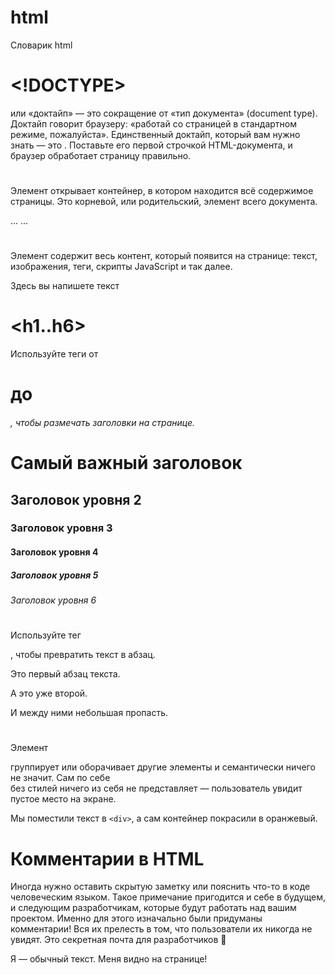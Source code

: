 # html
Словарик html
# <!DOCTYPE>

<!DOCTYPE> или «доктайп» — это сокращение от «тип документа» (document type). Доктайп говорит браузеру: «работай со страницей в стандартном режиме, пожалуйста». Единственный доктайп, который вам нужно знать — это <!DOCTYPE html>. Поставьте его первой строчкой HTML-документа, и браузер обработает страницу правильно.

<!DOCTYPE html>
<html lang="ru">
  <head>
    <meta charset="UTF-8">
    <meta name="viewport" content="width=device-width,initial-scale=1">
    <title>Дока</title>
    <link rel="stylesheet" href="/assets/styles/main.css">
  </head>
</html>

# <html>
Элемент <html> открывает контейнер, в котором находится всё содержимое страницы. Это корневой, или родительский, элемент всего документа.

<!DOCTYPE html>
<html>
  <head>
    ...
  </head>
  <body>
    ...
  </body>
</html>

# <title>

Тег <title> прописывается в контейнере <head> и может содержать только текст. На странице может быть только один элемент <title>.

<head>
  <title>Заголовок твоей страницы</title>
</head>

# <body>

Элемент <body> содержит весь контент, который появится на странице: текст, изображения, теги, скрипты JavaScript и так далее.

<!DOCTYPE html>
<html lang="ru">
  <head>
    <title>Название документа</title>
  </head>
  <body>
    <p>Здесь вы напишете текст</p>
  </body>
</html>

# <h1..h6>

Используйте теги от <h1> до <h6>, чтобы размечать заголовки на странице.

<h1>Самый важный заголовок</h1>
<h2>Заголовок уровня 2</h2>
<h3>Заголовок уровня 3</h3>
<h4>Заголовок уровня 4</h4>
<h5>Заголовок уровня 5</h5>
<h6>Заголовок уровня 6</h6>

# <p>

Используйте тег <p>, чтобы превратить текст в абзац.

<p>Это первый абзац текста.</p>
<p>А это уже второй.</p>
<p>И между ними небольшая пропасть.</p>

# <div>

Элемент <div> группирует или оборачивает другие элементы и семантически ничего не значит. Сам по себе <div> без стилей ничего из себя не представляет — пользователь увидит пустое место на экране.

<div class="container">
  <p>
    Мы поместили текст в <code>&lt;div&gt;</code>,
    а сам контейнер покрасили в оранжевый.
  </p>
</div>

# Комментарии в HTML

Иногда нужно оставить скрытую заметку или пояснить что-то в коде человеческим языком. Такое примечание пригодится и себе в будущем, и следующим разработчикам, которые будут работать над вашим проектом. Именно для этого изначально были придуманы комментарии! Вся их прелесть в том, что пользователи их никогда не увидят. Это секретная почта для разработчиков 🤫

<!--
  Привет!
  Я комментарий в HTML-коде, меня не видно на странице
-->

<p>Я — обычный текст. Меня видно на странице!</p>


